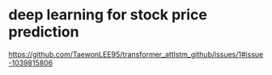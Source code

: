# deep learning for stock price prediction

https://github.com/TaewonLEE95/transformer_attlstm_github/issues/1#issue-1039815806

